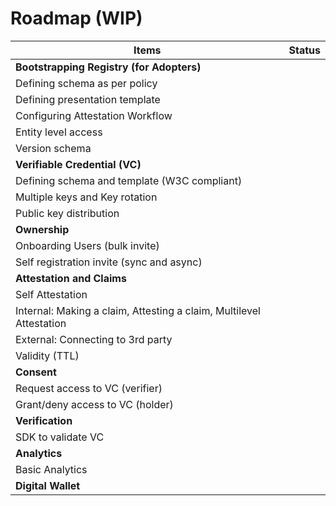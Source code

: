 # Roadmap (WIP)



<table><thead><tr><th>Items</th><th data-type="select" data-multiple>Status</th></tr></thead><tbody><tr><td><strong>Bootstrapping Registry (for Adopters)</strong></td><td></td></tr><tr><td>Defining schema as per policy</td><td></td></tr><tr><td> Defining presentation template </td><td></td></tr><tr><td>Configuring Attestation Workflow</td><td></td></tr><tr><td>Entity level access</td><td></td></tr><tr><td>Version schema</td><td></td></tr><tr><td><strong>Verifiable Credential (VC)</strong></td><td></td></tr><tr><td>Defining schema and template (W3C compliant) </td><td></td></tr><tr><td>Multiple keys and Key rotation</td><td></td></tr><tr><td>Public key distribution</td><td></td></tr><tr><td><strong>Ownership</strong></td><td></td></tr><tr><td>Onboarding Users (bulk invite)</td><td></td></tr><tr><td>Self registration invite (sync and async)</td><td></td></tr><tr><td><strong>Attestation and Claims</strong></td><td></td></tr><tr><td>Self Attestation</td><td></td></tr><tr><td>Internal: Making a claim, Attesting a claim, Multilevel Attestation </td><td></td></tr><tr><td>External: Connecting to 3rd party </td><td></td></tr><tr><td>Validity (TTL)</td><td></td></tr><tr><td><strong>Consent</strong></td><td></td></tr><tr><td>Request access to VC (verifier)</td><td></td></tr><tr><td>Grant/deny access to VC (holder)</td><td></td></tr><tr><td><strong>Verification</strong></td><td></td></tr><tr><td>SDK to validate VC</td><td></td></tr><tr><td><strong>Analytics</strong></td><td></td></tr><tr><td>Basic Analytics</td><td></td></tr><tr><td><strong>Digital Wallet</strong></td><td></td></tr></tbody></table>
